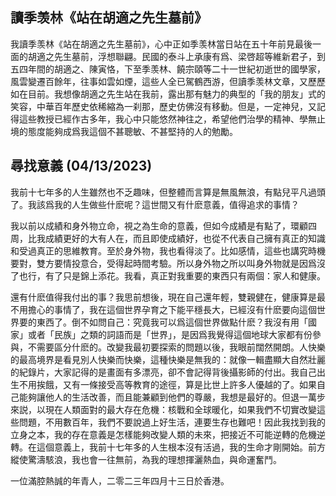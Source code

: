 ## 讀季羡林《站在胡適之先生墓前》

我讀季羡林《站在胡適之先生墓前》，心中正如季羡林當日站在五十年前見最後一面的胡適之先生墓前，浮想聯翩。民國的泰斗上承康有爲、梁啓超等維新君子，到五四年間的胡適之、陳寅恪，下至季羡林、饒宗頤等二十一世紀初逝世的國學家，風雲變遷百餘年，往事如雲如煙，這些人全已駕鶴西游，但讀季羡林文章，又歷歷如在目前。我想像胡適之先生站在我前，露出那有魅力的典型的「我的朋友」式的笑容，中華百年歷史依稀縮為一刹那，歷史仿佛沒有移動。但是，一定神兒，又記得這些教授已經作古多年，我心中只能悠然神往之，希望他們治學的精神、學無止境的態度能夠成爲我這個不甚聰敏、不甚堅持的人的勉勵。

## 尋找意義 (04/13/2023)

我前十七年多的人生雖然也不乏趣味，但整體而言算是無風無浪，有點兒平凡過頭了。我該爲我的人生做些什麽呢？這世間又有什麽意義，值得追求的事情？

我以前以成績和身外物立命，視之為生命的意義，但如今成績是有點了，環顧四周，比我成績更好的大有人在，而且即使成績好，也從不代表自己擁有真正的知識和受過真正的思維教育。至於身外物，我也看得淡了。比如感情，這些也講究時機要對，雙方要情投意合，受得起時間考驗。所以身外物之所以叫身外物就是因爲沒了也行，有了只是錦上添花。我看，真正對我重要的東西只有兩個：家人和健康。

還有什麽值得我付出的事？我思前想後，現在自己還年輕，雙親健在，健康算是最不用擔心的事情了，我在這個世界孕育之下能平穩長大，已經沒有什麽要向這個世界要的東西了。倒不如問自己：究竟我可以爲這個世界做點什麽？我沒有用「國家」或者「民族」之類的詞語而是「世界」，是因爲我覺得這個地球大家都有份參與，不需要區分什麽的。改變我最初要探索的問題以後，我眼前闊然開朗。人快樂的最高境界是看見別人快樂而快樂，這種快樂是無我的：就像一輯盡顯大自然壯麗的紀錄片，大家記得的是畫面有多漂亮，卻不會記得背後攝影師的付出。我自己出生不用挨餓，又有一條接受高等教育的途徑，算是比世上許多人優越的了。如果自己能夠讓他人的生活改善，而且能兼顧到他們的尊嚴，我想是最好的。但退一萬步來説，以現在人類面對的最大存在危機：核戰和全球暖化，如果我們不切實改變這些問題，不用數百年，我們不要說過上好生活，連要生存也難吧！因此我找到我的立身之本，我的存在意義是怎樣能夠改變人類的未來，把接近不可能逆轉的危機逆轉。在這個意義上，我前十七年多的人生根本沒有活過，我的生命才剛開始。前方縱使驚濤駭浪，我也會一往無前，為我的理想揮灑熱血，與命運奮鬥。

一位滿腔熱誠的年青人，二零二三年四月十三日於香港。
